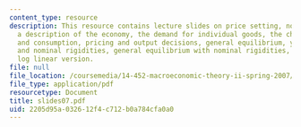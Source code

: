 ```yaml
---
content_type: resource
description: This resource contains lecture slides on price setting, nominal rigidities,
  a description of the economy, the demand for individual goods, the choice of money
  and consumption, pricing and output decisions, general equilibrium, yeomen farmers
  and nominal rigidities, general equilibrium with nominal rigidities, and a useful
  log linear version.
file: null
file_location: /coursemedia/14-452-macroeconomic-theory-ii-spring-2007/2205d95a032612f4c712b0a784cfa0a0_slides07.pdf
file_type: application/pdf
resourcetype: Document
title: slides07.pdf
uid: 2205d95a-0326-12f4-c712-b0a784cfa0a0
---
```

